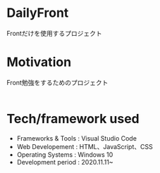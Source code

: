 # DailyFront
Frontだけを使用するプロジェクト
<br>

# Motivation
Front勉強をするためのプロジェクト
<br>
<br>
# Tech/framework used

- Frameworks & Tools : Visual Studio Code
- Web Developement : HTML、JavaScript、CSS
- Operating Systems : Windows 10
- Development period : 2020.11.11~
